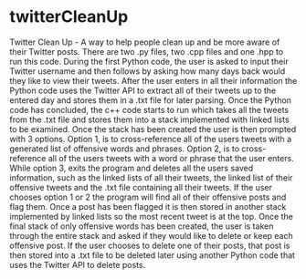 # twitterCleanUp

Twitter Clean Up - A way to help people clean up and be more aware of their Twitter posts.
There are two .py files, two .cpp files and one .hpp to run this code.
During the first Python code, the user is asked to input their Twitter username and then follows by asking how many days back would they like to view their tweets. After the user enters in all their information the Python code uses the Twitter API to extract all of their tweets up to the entered day and stores them in a .txt file for later parsing.
Once the Python code has concluded, the c++ code starts to run which takes all the tweets from the .txt file and stores them into a stack implemented with linked lists to be examined. Once the stack has been created the user is then prompted with 3 options. Option 1, is to cross-reference all of the users tweets with a generated list of offensive words and phrases. Option 2, is to cross-reference all of the users tweets with a word or phrase that the user enters. While option 3, exits the program and deletes all the users saved information, such as the linked lists of all their tweets, the linked list of their offensive tweets and the .txt file containing all their tweets.
If the user chooses option 1 or 2 the program will find all of their offensive posts and flag them. Once a post has been flagged it is then stored in another stack implemented by linked lists so the most recent tweet is at the top. Once the final stack of only offensive words has been created, the user is taken through the entire stack and asked if they would like to delete or keep each offensive post. If the user chooses to delete one of their posts, that post is then stored into a .txt file to be deleted later using another Python code that uses the Twitter API to delete posts.
